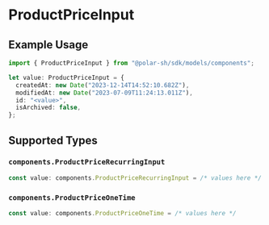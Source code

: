 # ProductPriceInput

## Example Usage

```typescript
import { ProductPriceInput } from "@polar-sh/sdk/models/components";

let value: ProductPriceInput = {
  createdAt: new Date("2023-12-14T14:52:10.682Z"),
  modifiedAt: new Date("2023-07-09T11:24:13.011Z"),
  id: "<value>",
  isArchived: false,
};
```

## Supported Types

### `components.ProductPriceRecurringInput`

```typescript
const value: components.ProductPriceRecurringInput = /* values here */
```

### `components.ProductPriceOneTime`

```typescript
const value: components.ProductPriceOneTime = /* values here */
```

